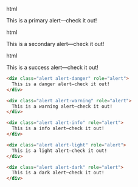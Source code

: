 html
<div class="alert alert-primary" role="alert">
  This is a primary alert—check it out!
</div>


html
<div class="alert alert-secondary" role="alert">
  This is a secondary alert—check it out!
</div>


html
<div class="alert alert-success" role="alert">
  This is a success alert—check it out!
</div>


```html
<div class="alert alert-danger" role="alert">
  This is a danger alert—check it out!
</div>
```

```html
<div class="alert alert-warning" role="alert">
  This is a warning alert—check it out!
</div>
```

```html
<div class="alert alert-info" role="alert">
  This is a info alert—check it out!
</div>
```

```html
<div class="alert alert-light" role="alert">
  This is a light alert—check it out!
</div>
```

```html
<div class="alert alert-dark" role="alert">
  This is a dark alert—check it out!
</div>
```
